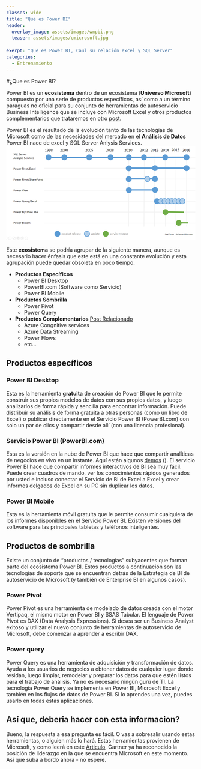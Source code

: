 ```yaml
---
classes: wide
title: "Que es Power BI"
header:
  overlay_image: assets/images/wmpbi.png
  teaser: assets/images/cmicrosoft.jpg
  
exerpt: "Que es Power BI, Caul su relación excel y SQL Server"
categories:
  - Entrenamiento
---
```

#¿Que es Power BI?

Power BI es un **ecosistema** dentro de un ecosistema (**Universo Microsoft**) compuesto por una serie de productos específicos, así como a un término paraguas no oficial para su conjunto de herramientas de autoservicio Business Intelligence que se incluye con Microsoft Excel y otros productos complementarios que trataremos en otro [post]().

Power BI es el resultado de la evolución tanto de las tecnologías de Microsoft como de las necesidades del mercado en el **Análisis de Datos** Power BI nace de excel y SQL Server Anlysis Services.
![](assets/images/post/queespowerbi/PBIhistory.png)

Este **ecosistema** se podría agrupar de la siguiente manera, aunque es necesario hacer énfasis que este está en una constante evolución y esta agrupación puede quedar obsoleta en poco tiempo.

- **Productos Específicos**
    - Power BI Desktop
    - PowerBI.com (Software como Servicio)
    - Power BI Mobile 
- **Productos Sombrilla**
    - Power Pivot
    - Power Query
- **Productos Complementarios** [Post Relacionado]()
    - Azure Congnitive services
    - Azure Data Streaming
    - Power Flows
    - etc...

## Productos específicos

### Power BI Desktop

Esta es la herramienta **gratuita** de creación de Power BI que le permite construir sus propios modelos de datos con sus propios datos, y luego analizarlos de forma rápida y sencilla para encontrar información. Puede distribuir su análisis de forma gratuita a otras personas (como un libro de Excel) o publicar directamente en el Servicio Power BI (PowerBI.com) con solo un par de clics y compartir desde allí (con una licencia profesional).

### Servicio Power BI (PowerBI.com)

Esta es la versión en la nube de Power BI que hace que compartir analíticas de negocios en vivo en un instante. Aquí están algunos [demos](https://cepobia.com/casos/) (). El servicio Power BI hace que compartir informes interactivos de BI sea muy fácil. Puede crear cuadros de mando, ver los conocimientos rápidos generados por usted e incluso conectar el Servicio de BI de Excel a Excel y crear informes delgados de Excel en su PC sin duplicar los datos.

### Power BI Mobile

Esta es la herramienta móvil gratuita que le permite consumir cualquiera de los informes disponibles en el Servicio Power BI.
Existen versiones del software para las principales tabletas y teléfonos inteligentes.

## Productos de sombrilla

Existe un conjunto de “productos / tecnologías” subyacentes que forman parte del ecosistema Power BI. Estos productos a continuación son las tecnologías de soporte que se encuentran detrás de la Estrategia de BI de autoservicio de Microsoft (y también de Enterprise BI en algunos casos).

### Power Pivot
Power Pivot es una herramienta de modelado de datos creada con el motor Vertipaq, el mismo motor en Power BI y SSAS Tabular. El lenguaje de Power Pivot es DAX (Data Analysis Expressions). Si desea ser un Business Analyst exitoso y utilizar el nuevo conjunto de herramientas de autoservicio de Microsoft, debe comenzar a aprender a escribir DAX.

### Power query
Power Query es una herramienta de adquisición y transformación de datos. Ayuda a los usuarios de negocios a obtener datos de cualquier lugar donde residan, luego limpiar, remodelar y preparar los datos para que estén listos para el trabajo de análisis. Ya no es necesario ningún gurú de TI. La tecnología Power Query se implementa en Power BI, Microsoft Excel y también en los flujos de datos de Power BI. Si lo aprendes una vez, puedes usarlo en todas estas aplicaciones.

## Así que, deberia hacer con esta informacion?
Bueno, la respuesta a esa pregunta es fácil. O vas a sobresalir usando estas herramientas, o alguien más lo hará. Estas herramientas provienen de Microsoft, y como leerá en este [Articulo](), Gartner ya ha reconocido la posición de liderazgo en la que se encuentra Microsoft en este momento. Así que suba a bordo ahora - no espere.